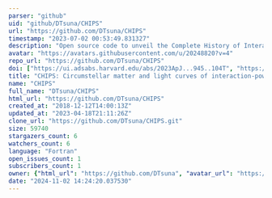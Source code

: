 ```yaml
---
parser: "github"
uid: "github/DTsuna/CHIPS"
url: "https://github.com/DTsuna/CHIPS"
timestamp: "2023-07-02 00:53:49.831327"
description: "Open source code to unveil the Complete History of Interaction-Powered Supernovae"
avatar: "https://avatars.githubusercontent.com/u/20248820?v=4"
repo_url: "https://github.com/DTsuna/CHIPS"
doi: ["https://ui.adsabs.harvard.edu/abs/2023ApJ...945..104T", "https://ui.adsabs.harvard.edu/abs/2022ApJ...929..177T", "https://ui.adsabs.harvard.edu/abs/2023ascl.soft06046T/abstract"]
title: "CHIPS: Circumstellar matter and light curves of interaction-powered transients simulator"
name: "CHIPS"
full_name: "DTsuna/CHIPS"
html_url: "https://github.com/DTsuna/CHIPS"
created_at: "2018-12-12T14:00:13Z"
updated_at: "2023-04-18T21:11:26Z"
clone_url: "https://github.com/DTsuna/CHIPS.git"
size: 59740
stargazers_count: 6
watchers_count: 6
language: "Fortran"
open_issues_count: 1
subscribers_count: 1
owner: {"html_url": "https://github.com/DTsuna", "avatar_url": "https://avatars.githubusercontent.com/u/20248820?v=4", "login": "DTsuna", "type": "User"}
date: "2024-11-02 14:24:20.037530"
---
```

